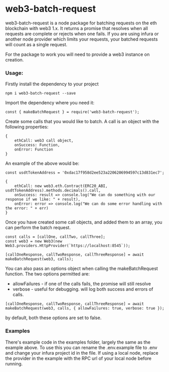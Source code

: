 # web3-batch-request

web3-batch-request is a node package for batching requests on the eth blockchain with web3 1.x. It returns a promise that resolves when all requests are complete or rejects when one fails. If you are using infura or another node provider which limits your requests, your batched requests will count as a single request.

For the package to work you will need to provide a web3 instance on creation.


### Usage:

Firstly install the dependency to your project

```
npm i web3-batch-request --save
```

Import the dependency where you need it:

```
const { makeBatchRequest } = require('web3-batch-request');
```

Create some calls that you would like to batch. A call is an object with the following properties:

```
{
    ethCall: web3 call object,
    onSuccess: Function,
    onError: Function
}
```

An example of the above would be:

```
const usdtTokenAddress = '0xdac17f958d2ee523a2206206994597c13d831ec7';

{
    ethCall: new web3.eth.Contract(ERC20_ABI, usdtTokenAddress).methods.decimals().call,
    onSuccess: result => console.log("We can do something with our response if we like: " + result),
    onError: error => console.log("We can do some error handling with the error: " + err)
}
```

Once you have created some call objects, and added them to an array, you can perform the batch request.

```
const calls = [callOne, callTwo, callThree];
const web3 = new Web3(new Web3.providers.HttpProvider(`https://localhost:8545`));

[callOneResponse, callTwoResponse, callThreeResponse] = await makeBatchRequest(web3, calls);
```

You can also pass an options object when calling the makeBatchRequest function. The two options permitted are:
- allowFailures - if one of the calls fails, the promise will still resolve 
- verbose - useful for debugging. will log both success and errors of calls.

```
[callOneResponse, callTwoResponse, callThreeResponse] = await makeBatchRequest(web3, calls, { allowFailures: true, verbose: true });
```

by default, both these options are set to false.

### Examples

There's example code in the examples folder, largely the same as the example above. To use this you can rename the .env.example file to .env and change your infura project id in the file. If using a local node, replace the provider in the example with the RPC url of your local node before running.